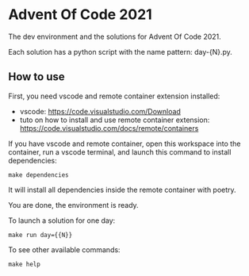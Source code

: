 # Advent Of Code 2021

The dev environment and the solutions for Advent Of Code 2021.

Each solution has a python script with the name pattern: day-{N}.py.

## How to use

First, you need vscode and remote container extension installed:
- vscode: https://code.visualstudio.com/Download
- tuto on how to install and use remote container extension: https://code.visualstudio.com/docs/remote/containers

If you have vscode and remote container, open this workspace into the container, run a vscode terminal, and launch this command to install dependencies:
```shell
make dependencies
```

It will install all dependencies inside the remote container with poetry.

You are done, the environment is ready.

To launch a solution for one day:

```shell
make run day={{N}}
```

To see other available commands:

```shell
make help
```

